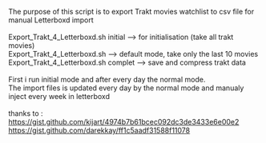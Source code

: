 The purpose of this script is to export Trakt movies watchlist to csv file for manual Letterboxd import<br>
<br>
Export_Trakt_4_Letterboxd.sh initial  --> for initialisation (take all trakt movies)<br>
Export_Trakt_4_Letterboxd.sh          --> default mode, take only the last 10 movies<br>
Export_Trakt_4_Letterboxd.sh complet  --> save and compress trakt data<br>
<br>
First i run initial mode and after every day the normal mode.<br>
The import files is updated every day by the normal mode and manualy inject every week in letterboxd<br>
<br>
thanks to :<br>
https://gist.github.com/kijart/4974b7b61bcec092dc3de3433e6e00e2<br>
https://gist.github.com/darekkay/ff1c5aadf31588f11078<br>
